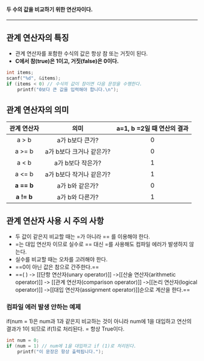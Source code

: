 #### 두 수의 값을 비교하기 위한 연산자이다. ####
____
## 관계 연산자의 특징 ##

- 관계 연산자를 포함한 수식의 값은 항상 참 또는 거짓이 된다.
- **C에서 참(true)은 1이고, 거짓(false)은 0이다.**
```c
int items;
scanf("%d", &items);
if (items < 0) // 수식의 값이 참이면 다음 문장을 수행한다.
	printf("0보다 큰 값을 입력해야 합니다.\n");
```

## 관계 연산자의 의미 ##
|   관계 연산자   |       의미        | a=1, b =2일 때 연산의 결과 |
| :--------: | :-------------: | :-----------------: |
|   a > b    |   a가 b보다 큰가?    |          0          |
|   a >= b   | a가 b보다 크거나 같은가? |          0          |
|   a < b    |   a가 b보다 작은가?   |          1          |
|   a <= b   | a가 b보다 작거나 같은가? |          1          |
| **a == b** |   a가 b와 같은가?    |          0          |
| **a != b** |   a가 b와 다른가?    |          1          |

## 관계 연산자 사용 시 주의 사항 ##

- 두 값이 같은지 비교할 때는  =가 아니라 == 를 이용해야 한다.
- =는 대입 연산자 이므로 실수로 == 대신 =를 사용해도 컴파일 에러가 발생하지 않는다.
- 실수를 비교할 때는 오차를 고려해야 한다.
- ==0이 아닌 값은 참으로 간주한다.==
- ==( ) -> [[단항 연산자(unary operator)]] ->[[산술 연산자(arithmetic operator)]] -> [[관계 연산자(comparison operator)]] ->[[논리 연산자(logical operator)]] ->[[대입 연산자(assignment operator)]]순으로 계산을 한다.==
### 컴파일 에러 발생 안하는 예제 ###
if(num = 1)은 num과 1과 같은지 비교하는 것이 아니라 num에 1을 대입하고 연산의 결과가 1이 되므로 if(1)로 처리된다. = 항상 True이다.
```c
int num = 0;
if (num = 1) // num에 1을 대입하고 if (1)로 처리된다.
	printf("이 문장은 항상 출력됩니다.");
```

